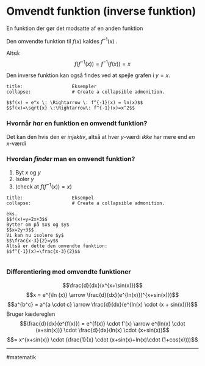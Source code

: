 # Omvendt funktion (inverse funktion)
En funktion der gør det modsatte af en anden funktion

Den omvendte funktion til $f(x)$ kaldes $f^{-1}(x)$ .

Altså:
$$f(f^{-1}(x))=f^{-1}(f(x))=x$$

Den inverse funktion kan også findes ved at spejle grafen i $y=x$.

```ad-example # Admonition type. See below for a list of available types.
title:                  Eksempler
collapse:               # Create a collapsible admonition.

$$f(x) = e^x \: \Rightarrow \: f^{-1}(x) = ln(x)$$
$$f(x)=\sqrt{x} \:\Rightarrow\: f^{-1}(x)=x^2$$

```

### Hvornår *har* en funktion en omvendt funktion?
Det kan den hvis den er *injektiv*, altså at hver $y$-værdi *ikke* har mere end *en* $x$-værdi


### Hvordan *finder* man en omvendt funktion?
1. Byt $x$ og $y$
2. Isoler $y$
3. (check at $f(f^{-1}(x))=x$)

```ad-example # Admonition type. See below for a list of available types.
title:                  Eksempel
collapse:               # Create a collapsible admonition.

eks.
$$f(x)=y=2x+3$$
Bytter om på $x$ og $y$
$$x=2y+3$$
Vi kan nu isolere $y$
$$\frac{x-3}{2}=y$$
Altså er dette den omvendte funktion:
$$f^{-1}(x)=\frac{x-3}{2}$$


```

### Differentiering med omvendte funktioner
$$\frac{d}{dx}(x^{x+\sin(x)})$$
$$x = e^{\ln (x)} \arrow \frac{d}{dx}(e^{ln(x)})^{x+sin(x)})$$
$$a^{b^c} = a^{a \cdot c} \arrow \frac{d}{dx}(e^{ln(x) \cdot (x + sin(x))})$$
Bruger kædereglen
$$\frac{d}{dx}(e^{f(x)}) = e^{f(x)} \cdot f'(x) \arrow e^{ln(x) \cdot (x+sin(x))} \cdot \frac{d}{dx}(ln(x) \cdot (x+sin(x))$$
$$= x^{x+sin(x)} \cdot (\frac{1}{x} \cdot (x+sin(x)+ln(x)\cdot (1+cos(x))))$$

---
#matematik 